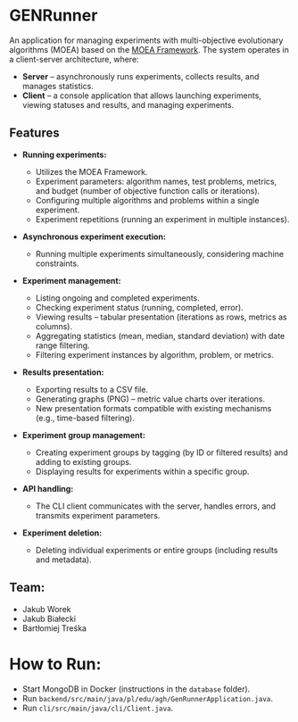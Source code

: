 # GENRunner

An application for managing experiments with multi-objective evolutionary algorithms (MOEA) based on the [MOEA Framework](http://moeaframework.org/). The system operates in a client-server architecture, where:

- **Server** – asynchronously runs experiments, collects results, and manages statistics.
- **Client** – a console application that allows launching experiments, viewing statuses and results, and managing experiments.

## Features

- **Running experiments:**
  - Utilizes the MOEA Framework.
  - Experiment parameters: algorithm names, test problems, metrics, and budget (number of objective function calls or iterations).
  - Configuring multiple algorithms and problems within a single experiment.
  - Experiment repetitions (running an experiment in multiple instances).

- **Asynchronous experiment execution:**
  - Running multiple experiments simultaneously, considering machine constraints.

- **Experiment management:**
  - Listing ongoing and completed experiments.
  - Checking experiment status (running, completed, error).
  - Viewing results – tabular presentation (iterations as rows, metrics as columns).
  - Aggregating statistics (mean, median, standard deviation) with date range filtering.
  - Filtering experiment instances by algorithm, problem, or metrics.

- **Results presentation:**
  - Exporting results to a CSV file.
  - Generating graphs (PNG) – metric value charts over iterations.
  - New presentation formats compatible with existing mechanisms (e.g., time-based filtering).

- **Experiment group management:**
  - Creating experiment groups by tagging (by ID or filtered results) and adding to existing groups.
  - Displaying results for experiments within a specific group.

- **API handling:**
  - The CLI client communicates with the server, handles errors, and transmits experiment parameters.

- **Experiment deletion:**
  - Deleting individual experiments or entire groups (including results and metadata).

## Team:
- Jakub Worek
- Jakub Białecki
- Bartłomiej Treśka

# How to Run:
- Start MongoDB in Docker (instructions in the `database` folder).
- Run `backend/src/main/java/pl/edu/agh/GenRunnerApplication.java`.
- Run `cli/src/main/java/cli/Client.java`.
